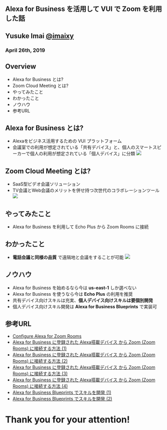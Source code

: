 ## Alexa for Business を活用して VUI で Zoom を利用した話
## Yusuke Imai [@imaixy](https://twitter.com/imaixy)
### April 26th, 2019


>>>
## Overview
- Alexa for Business とは?
- Zoom Cloud Meeting とは?
- やってみたこと
- わかったこと
- ノウハウ
- 参考URL


>>>
## Alexa for Business とは?
- Alexaをビジネス活用するための VUI プラットフォーム
- 会議室での利用が想定されている「共有デバイス」と、個人のスマートスピーカーで個人の利用が想定されている「個人デバイス」に分類
![](https://echodotroom.com/wp-content/uploads/2018/05/alexa-for-business-01-500x197.png)


>>>
## Zoom Cloud Meeting とは?
- SaaS型ビデオ会議ソリューション
- TV会議とWeb会議のメリットを併せ持つ次世代のコラボレーションツール
![](https://zoom.nissho-ele.co.jp/assets/img/common/logo_zoom.svg)


>>>
## やってみたこと
- Alexa for Business を利用して Echo Plus から Zoom Rooms に接続


>>>
## わかったこと
- **電話会議と同様の品質** で遠隔地と会議をすることが可能
![](http://navi.jade-corp.jp/wp-content/uploads/2016/06/eb4367af2f8da1642c8cdab685566c37.jpg)


>>>
## ノウハウ
- Alexa for Business を始めるなら今は **us-east-1** しか選べない
- Alexa for Business を使うなら今は **Echo Plus** の利用を推奨
- 共有デバイス向けスキルは充実、**個人デバイス向けスキルは要個別開発**
- 個人デバイス向けスキル開発は **Alexa for Business Blueprints** で実装可


>>>
## 参考URL
- [Configure Alexa for Zoom Rooms](https://support.zoom.us/hc/en-us/articles/360000164106-Configure-Alexa-for-Zoom-Rooms)
- [Alexa for Business に登録された Alexa搭載デバイス から Zoom (Zoom Rooms) に接続する方法 (1)](https://biz-beyond.com/2019/03/a4b-to-zoom-1/)
- [Alexa for Business に登録された Alexa搭載デバイス から Zoom (Zoom Rooms) に接続する方法 (2)](https://biz-beyond.com/2019/03/a4b-to-zoom-2/)
- [Alexa for Business に登録された Alexa搭載デバイス から Zoom (Zoom Rooms) に接続する方法 (3)](https://biz-beyond.com/2019/03/a4b-to-zoom-3/)
- [Alexa for Business に登録された Alexa搭載デバイス から Zoom (Zoom Rooms) に接続する方法 (4)](https://biz-beyond.com/2019/03/a4b-to-zoom-4/)
- [Alexa for Business Blueprints でスキルを開発 (1)](https://biz-beyond.com/2019/04/alexa-for-business-blueprints-1/)
- [Alexa for Business Blueprints でスキルを開発 (2)](https://biz-beyond.com/2019/04/alexa-for-business-blueprints-2/)


>>>
# Thank you for your attention!
